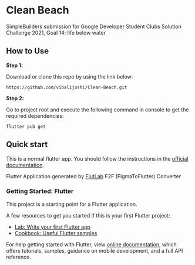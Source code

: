 # Clean Beach

SimpleBuilders submission for Google Developer Student Clubs Solution Challenge 2021, Goal 14: life below water

## How to Use 

**Step 1:**

Download or clone this repo by using the link below:

```
https://github.com/vibalijoshi/Clean-Beach.git
```

**Step 2:**

Go to project root and execute the following command in console to get the required dependencies: 

```
flutter pub get 
```
## Quick start

This is a normal flutter app. You should follow the instructions in the [official documentation](https://flutter.io/docs/get-started/install).

Flutter Application generated by [FlutLab](https://flutlab.io) F2F (FigmaToFlutter) Converter

### Getting Started: Flutter

This project is a starting point for a Flutter application.

A few resources to get you started if this is your first Flutter project:

- [Lab: Write your first Flutter app](https://flutter.dev/docs/get-started/codelab)
- [Cookbook: Useful Flutter samples](https://flutter.dev/docs/cookbook)

For help getting started with Flutter, view
[online documentation](https://flutter.dev/docs), which offers tutorials,
samples, guidance on mobile development, and a full API reference.
